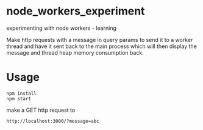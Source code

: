 # node_workers_experiment
experimenting with node workers - learning

Make http requests with a message in query params to send
it to a worker thread and have it sent back to the main
process which will then display the message and thread
heap memory consumption back.

# Usage 

```
npm install
npm start
```

make a GET http request to 
```
http://localhost:3000/?message=abc
```
